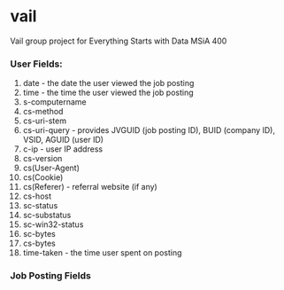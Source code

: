 # vail
Vail group project for Everything Starts with Data MSiA 400

### User Fields:

1.  date - the date the user viewed the job posting
2.  time - the time the user viewed the job posting
3.  s-computername
4.  cs-method
5.  cs-uri-stem
6.  cs-uri-query - provides JVGUID (job posting ID), BUID (company ID), VSID, AGUID (user ID)
7.  c-ip - user IP address
8.  cs-version
9.  cs(User-Agent)
10. cs(Cookie)
11. cs(Referer) - referral website (if any)
12. cs-host
13. sc-status
14. sc-substatus
15. sc-win32-status
16. sc-bytes
17. cs-bytes
18. time-taken - the time user spent on posting


### Job Posting Fields
